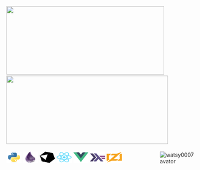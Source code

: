 <div>
  <img height="180em" width="415em" src="https://github-readme-stats.vercel.app/api?username=watsy0007&count_private=true&show_icons=true&theme=gradient" />
  <img height="180em" width="425em" src="https://github-readme-stats.vercel.app/api/top-langs/?layout=compact&username=watsy0007&count_private=true&show_icons=true&theme=gradient&hide_title=true" />
 </div>


<div style="display: inline_block"><br>

  <img align="center" alt="watsy0007 Python" height="30" width="40" src="https://raw.githubusercontent.com/devicons/devicon/master/icons/python/python-original.svg">
  <img align="center" alt="watsy0007 Elixir" height="30" width="40" src="https://raw.githubusercontent.com/devicons/devicon/master/icons/elixir/elixir-original.svg">
  <img align="center" alt="watsy0007 Crystal" height="30" width="40" src="https://raw.githubusercontent.com/devicons/devicon/master/icons/crystal/crystal-original.svg">
  <img align="center" alt="watsy0007 React" height="30" width="40" src="https://raw.githubusercontent.com/devicons/devicon/master/icons/react/react-original.svg">
  <img align="center" alt="watsy0007 React" height="30" width="40" src="https://raw.githubusercontent.com/devicons/devicon/master/icons/vuejs/vuejs-original.svg">
  <img align="center" alt="watsy0007 Haskell" height="30" width="40" src="https://raw.githubusercontent.com/devicons/devicon/master/icons/haskell/haskell-original.svg">
  <img align="center" alt="watsy0007 Zig" height="30" width="40" src="https://raw.githubusercontent.com/devicons/devicon/master/icons/zig/zig-original.svg">
  <img align="right" alt="watsy0007 avator" width="100em" src="https://avatars.githubusercontent.com/u/822237?v=4">  
</div>

